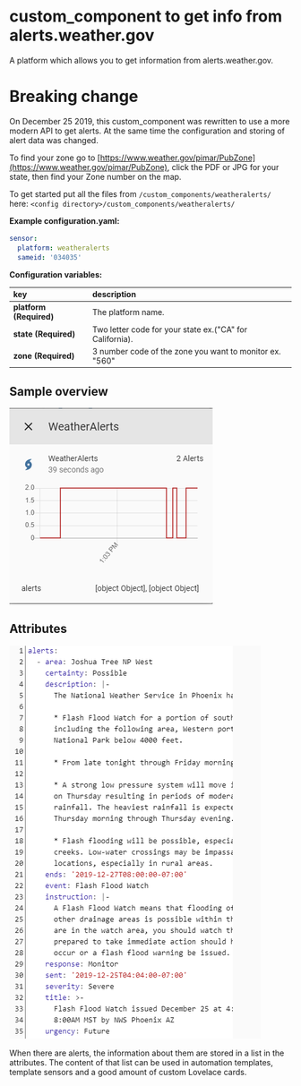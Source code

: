 # custom_component to get info from alerts.weather.gov

A platform which allows you to get information from alerts.weather.gov.

# Breaking change

On December 25 2019, this custom_component was rewritten to use a more modern API to get alerts.
At the same time the configuration and storing of alert data was changed.

To find your zone go to [https://www.weather.gov/pimar/PubZone](https://www.weather.gov/pimar/PubZone), click the PDF or JPG for your state, then find your Zone number on the map.

To get started put all the files from `/custom_components/weatheralerts/` here:
`<config directory>/custom_components/weatheralerts/`

**Example configuration.yaml:**

```yaml
sensor:
  platform: weatheralerts
  sameid: '034035'
```

**Configuration variables:**

key | description
:--- | :---
**platform (Required)** | The platform name.
**state (Required)** | Two letter code for your state ex.("CA" for California).
**zone (Required)** | 3 number code of the zone you want to monitor ex. "560"

## Sample overview

![Sample overview](sensor.png)

## Attributes

![Sample overview](attributes.png)

When there are alerts, the information about them are stored in a list in the attributes.
The content of that list can be used in automation templates, template sensors and a good amount of custom Lovelace cards.